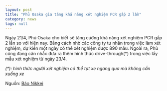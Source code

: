 ```yaml
---
layout: post
title: "Phủ Osaka gia tăng khả năng xét nghiệm PCR gấp 2 lần"
category: news
tags: null
---
```

Ngày 21/4, Phủ Osaka cho biết sẽ tăng cường khả năng xét nghiệm PCR gấp 2 lần so với hiện nay. Bằng cách nhờ các công ty tư nhân trong việc làm xét nghiệm, dự kiến một ngày có thể xét nghiệm được 890 mẫu. Ngoài ra, Phủ cũng đang cân nhắc đưa ra thêm hình thức drive-through(*) trong việc lấy mẫu xét nghiệm từ ngày 23/4.

_(*): hình thức người xét nghiệm có thể tạt xe ngang qua mà không cần xuống xe_

Nguồn: [Báo Nikkei](https://www.nikkei.com/article/DGXMZO58320000R20C20A4AC8Z00/)